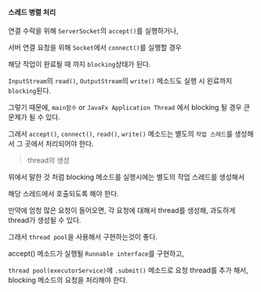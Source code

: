 #### 스레드 병렬 처리

연결 수락을 위해 `ServerSocket`의 `accept()`를 실행하거나,

서버 연결 요청을 위해 `Socket`에서 `connect()`를 실행할 경우

해당 작업이 완료될 때 까지 `blocking`상태가 된다.

`InputStream`의 `read()`, `OutputStream`의 `write()` 메소드도 실행 시 왼료까지 `blocking`된다.

그렇기 때문에, `main함수` or `JavaFx Application Thread` 에서 blocking 될 경우 큰 문제가 될 수 있다.

그래서 `accept()`, `connect()`, `read()`, `write()` 메소드는 별도의 `작업 스레드`를 생성해서 그 곳에서 처리되어야 한다.

> thread의 생성

위에서 말한 것 처럼 blocking 메소드를 실행시에는 별도의 작업 스레드를 생성해서

해당 스레드에서 호출되도록 해야 한다.

만약에 엄청 많은 요청이 들어오면, 각 요청에 대해서 thread를 생성해, 과도하게 thread가 생성될 수 있다.

그래서 `thread pool`을 사용해서 구현하는것이 좋다.

accept() 메소드가 실행될 `Runnable interface`를 구현하고,

`thread pool(executorService)`에 `.submit()` 메소드로 요청 thread를 추가 해서, blocking 메소드의 요청을 처리해야 한다.